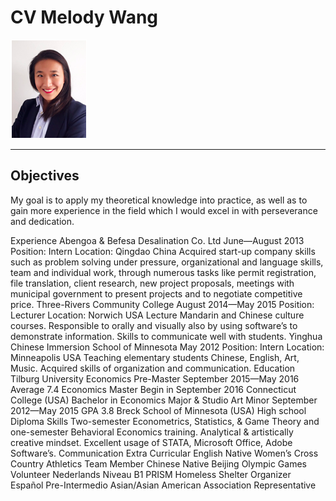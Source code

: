 CV Melody Wang
=============

![alt tag](https://github.com/MelMelMelMelMel/Assignment/blob/master/Screen%20Shot%202016-09-27%20at%2021.46.05.png)

---------------

Objectives
------
My goal is to apply my theoretical knowledge into practice, as well as to gain more experience in the field which I would excel in with perseverance and dedication. 


Experience
Abengoa & Befesa Desalination Co. Ltd	                       June—August 2013
Position: Intern	                                                                                  Location: Qingdao China
Acquired start-up company skills such as problem solving under pressure, organizational and language skills, team and individual work, through numerous tasks like permit registration, file translation, client research, new project proposals, meetings with municipal government to present projects and to negotiate competitive price.
Three-Rivers Community College	                       August 2014—May 2015
Position: Lecturer                                                                               Location: Norwich USA
Lecture Mandarin and Chinese culture courses. Responsible to orally and visually also by using software’s to demonstrate information. Skills to communicate well with students. 
Yinghua Chinese Immersion School of Minnesota    May 2012
Position: Intern					                         Location: Minneapolis USA
Teaching elementary students Chinese, English, Art, Music. Acquired skills of organization and communication.
Education
Tilburg University
Economics Pre-Master			             		          September 2015—May 2016	Average 7.4
Economics Master					          Begin in September 2016
Connecticut College (USA)
Bachelor in Economics Major & Studio Art Minor	          September 2012—May 2015	GPA 3.8
Breck School of Minnesota (USA)			          High school Diploma
Skills
Two-semester Econometrics, Statistics, & Game Theory and one-semester Behavioral Economics training. Analytical & artistically creative mindset. Excellent usage of STATA, Microsoft Office, Adobe Software’s. 
Communication                                                            Extra Curricular
English 		Native					         Women’s Cross Country Athletics Team Member
Chinese 	Native					         Beijing Olympic Games Volunteer
Nederlands 	Niveau B1				         PRISM Homeless Shelter Organizer 
Español 	Pre-Intermedio				         Asian/Asian American Association Representative

